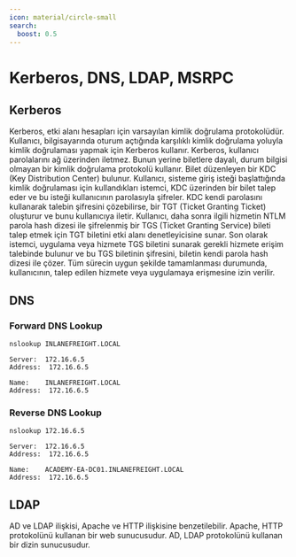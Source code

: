 ```yaml
---
icon: material/circle-small
search:
  boost: 0.5
---
```


# Kerberos, DNS, LDAP, MSRPC

## Kerberos

Kerberos, etki alanı hesapları için varsayılan kimlik doğrulama protokolüdür. Kullanıcı, bilgisayarında oturum açtığında karşılıklı kimlik doğrulama yoluyla kimlik doğrulaması yapmak için Kerberos kullanır. Kerberos, kullanıcı parolalarını ağ üzerinden iletmez. Bunun yerine biletlere dayalı, durum bilgisi olmayan bir kimlik doğrulama protokolü kullanır. Bilet düzenleyen bir KDC (Key Distribution Center) bulunur. Kullanıcı, sisteme giriş isteği başlattığında kimlik doğrulaması için kullandıkları istemci, KDC üzerinden bir bilet talep eder ve bu isteği kullanıcının parolasıyla şifreler. KDC kendi parolasını kullanarak talebin şifresini çözebilirse, bir TGT (Ticket Granting Ticket) oluşturur ve bunu kullanıcıya iletir. Kullanıcı, daha sonra ilgili hizmetin NTLM parola hash dizesi ile şifrelenmiş bir TGS (Ticket Granting Service) bileti talep etmek için TGT biletini etki alanı denetleyicisine sunar. Son olarak istemci, uygulama veya hizmete TGS biletini sunarak gerekli hizmete erişim talebinde bulunur ve bu TGS biletinin şifresini, biletin kendi parola hash dizesi ile çözer. Tüm sürecin uygun şekilde tamamlanması durumunda, kullanıcının, talep edilen hizmete veya uygulamaya erişmesine izin verilir.

## DNS

### Forward DNS Lookup

```batch
nslookup INLANEFREIGHT.LOCAL
```

```text title="Output"
Server:  172.16.6.5
Address:  172.16.6.5

Name:    INLANEFREIGHT.LOCAL
Address:  172.16.6.5
```

### Reverse DNS Lookup

```batch
nslookup 172.16.6.5
```

```text title="Output"
Server:  172.16.6.5
Address:  172.16.6.5

Name:    ACADEMY-EA-DC01.INLANEFREIGHT.LOCAL
Address:  172.16.6.5
```

## LDAP

AD ve LDAP ilişkisi, Apache ve HTTP ilişkisine benzetilebilir. Apache, HTTP protokolünü kullanan bir web sunucusudur. AD, LDAP protokolünü kullanan bir dizin sunucusudur.
